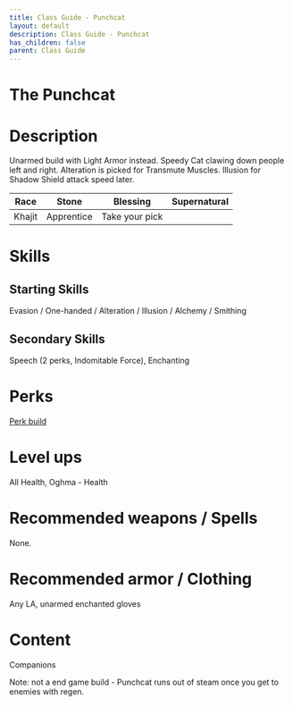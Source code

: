```yaml
---
title: Class Guide - Punchcat
layout: default
description: Class Guide - Punchcat
has_children: false
parent: Class Guide
---
```


# The Punchcat

# Description

Unarmed build with Light Armor instead. Speedy Cat clawing down people left and right. Alteration is picked for Transmute Muscles. Illusion for Shadow Shield attack speed later.

Race | Stone | Blessing | Supernatural
|--|--|--|--|
Khajit | Apprentice | Take your pick

# Skills

## Starting Skills

Evasion / One-handed / Alteration / Illusion /  Alchemy / Smithing 

## Secondary Skills

Speech (2 perks, Indomitable Force), Enchanting

# Perks

[Perk build](https://banananaut.github.io/NannerPlanner/?p=1&b=AgEAAAEkIwAAS0sFBQVLSwVQCgoKCgVLFDIFAAUBDernjwAAAAAAAAxHAAD6IAADAAAAAABnAAAFAAAA)

# Level ups

All Health, Oghma - Health

# Recommended weapons / Spells

None. 

# Recommended armor / Clothing

Any LA, unarmed enchanted gloves

# Content 

Companions

Note: not a end game build - Punchcat runs out of steam once you get to enemies with regen.